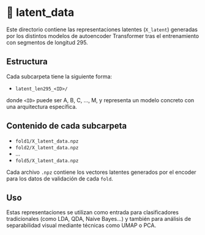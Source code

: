 # 📂 latent_data

Este directorio contiene las representaciones latentes (`X_latent`) generadas por los distintos modelos de autoencoder Transformer tras el entrenamiento con segmentos de longitud 295.

## Estructura

Cada subcarpeta tiene la siguiente forma:

- `latent_len295_<ID>/`

donde `<ID>` puede ser A, B, C, ..., M, y representa un modelo concreto con una arquitectura específica.

## Contenido de cada subcarpeta

- `fold1/X_latent_data.npz`
- `fold2/X_latent_data.npz`
- ...
- `fold5/X_latent_data.npz`

Cada archivo `.npz` contiene los vectores latentes generados por el encoder para los datos de validación de cada `fold`.

## Uso

Estas representaciones se utilizan como entrada para clasificadores tradicionales (como LDA, QDA, Naive Bayes...) y también para análisis de separabilidad visual mediante técnicas como UMAP o PCA.
